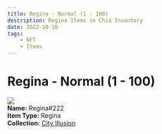 ```yaml
---
title: Regina - Normal (1 - 100)
description: Regina Items in Chia Inventory
date: 2022-10-10
tags:
    - NFT
    - Items
---
```


# Regina - Normal (1 - 100)
<div class="item_thumbnail">
<img loading="lazy" src="https://2mubpaxtfukcurihhzamnrqeoppnwcc7frjsjcrth2k4synavy.arweave.net/0ygXgvMtFCp_FBz5AxsYEc97bCF8sUySKMz6VyWGgrg"><br/>
<div><strong>Name:</strong> Regina#222</div>
<div><strong>Item Type:</strong> Regina</div>
<div><strong>Collection:</strong> <a href="https://www.spacescan.io/xch/nft/collection/col1lend2dcn558km4wcwta4xnkfv3xpcmlp9kyt0m909emvfxechlyqdl5ndg">City Illusion</a></div>
</div>

